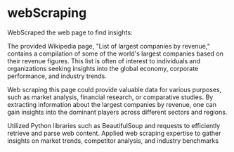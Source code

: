 # webScraping
WebScraped the web page to find insights:

The provided Wikipedia page, "List of largest companies by revenue," contains a compilation of some of the world's largest companies based on their revenue figures. This list is often of interest to individuals and organizations seeking insights into the global economy, corporate performance, and industry trends.

Web scraping this page could provide valuable data for various purposes, such as market analysis, financial research, or comparative studies. By extracting information about the largest companies by revenue, one can gain insights into the dominant players across different sectors and regions.

Utilized Python libraries such as BeautifulSoup and requests to efficiently retrieve and parse web content. Applied web scraping expertise to gather insights on market trends, competitor analysis, and industry benchmarks
